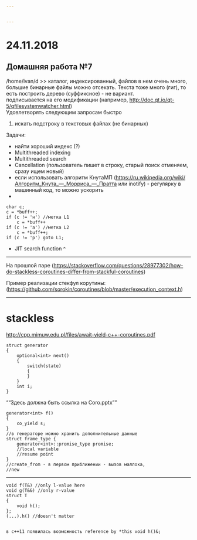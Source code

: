 ```yaml
---


---
```


<h1 id="section">24.11.2018</h1>
<h2 id="домашняя-работа-№7">Домашняя работа №7</h2>
<p>/home/ivan/d &gt;&gt; каталог, индексированный, файлов в нем очень много, большие бинарные файлы можно отсекать. Текста тоже много (гиг), то есть построить дерево (суффиксное) - не вариант.<br>
подписывается на его модификации (например, <a href="http://doc.qt.io/qt-5/qfilesystemwatcher.html">http://doc.qt.io/qt-5/qfilesystemwatcher.html</a>)<br>
Удовлетворять следующим запросам быстро</p>
<ol>
<li>искать подстроку в текстовых файлах (не бинарных)</li>
</ol>
<p>Задачи:</p>
<ul>
<li>найти хороший индекс (?)</li>
<li>Multithreaded indexing</li>
<li>Multithreaded search</li>
<li>Cancellation (пользователь пишет в строку, старый поиск отменяем, сразу ищем новый)</li>
<li>если использовать алгоритм КнутаМП (<a href="https://ru.wikipedia.org/wiki/%D0%90%D0%BB%D0%B3%D0%BE%D1%80%D0%B8%D1%82%D0%BC_%D0%9A%D0%BD%D1%83%D1%82%D0%B0_%E2%80%94_%D0%9C%D0%BE%D1%80%D1%80%D0%B8%D1%81%D0%B0_%E2%80%94_%D0%9F%D1%80%D0%B0%D1%82%D1%82%D0%B0">https://ru.wikipedia.org/wiki/Алгоритм_Кнута_—_Морриса_—_Пратта</a> или inotify) - регулярку в машинный код, то можно ускорить</li>
<li></li>
</ul>
<pre><code>char c;
c = *buff++;
if (c != 'н') //метка L1
    c = *buff++
if (c != 'a') //метка L2
	c = *buff++;
if (c != 'р') goto L1;
</code></pre>
<ul>
<li>JIT search function ^</li>
</ul>
<hr>
<p>На прошлой паре (<a href="https://stackoverflow.com/questions/28977302/how-do-stackless-coroutines-differ-from-stackful-coroutines">https://stackoverflow.com/questions/28977302/how-do-stackless-coroutines-differ-from-stackful-coroutines</a>)</p>
<p>Пример реализации стекфул корутины:<br>
(<a href="https://github.com/sorokin/coroutines/blob/master/execution_context.h">https://github.com/sorokin/coroutines/blob/master/execution_context.h</a>)</p>
<hr>
<h1 id="stackless">stackless</h1>
<p><a href="http://cpp.mimuw.edu.pl/files/await-yield-c++-coroutines.pdf">http://cpp.mimuw.edu.pl/files/await-yield-c++-coroutines.pdf</a></p>
<pre><code>struct generator
{
    optional&lt;int&gt; next()
    {
	    switch(state)
	    {
	    }
    }
    int i;
}
</code></pre>
<p>““Здесь должна быть ссылка на Coro.pptx””</p>
<pre><code>generator&lt;int&gt; f() 
{
    co_yield s;
}
//в генераторе можно хранить дополнительные данные
struct frame_type {
    generator&lt;int&gt;::promise_type promise;
    //local variable
    //resume point
}
//create_from - в первом приближении - вызов маллока,
//new
</code></pre>
<hr>
<pre><code>void f(T&amp;) //only l-value here
void g(T&amp;&amp;) //only r-value
struct T
{
    void h();
};
(...).h() //doesn't matter

в c++11 появилась возможность reference by *this
void h()&amp;;
</code></pre>

